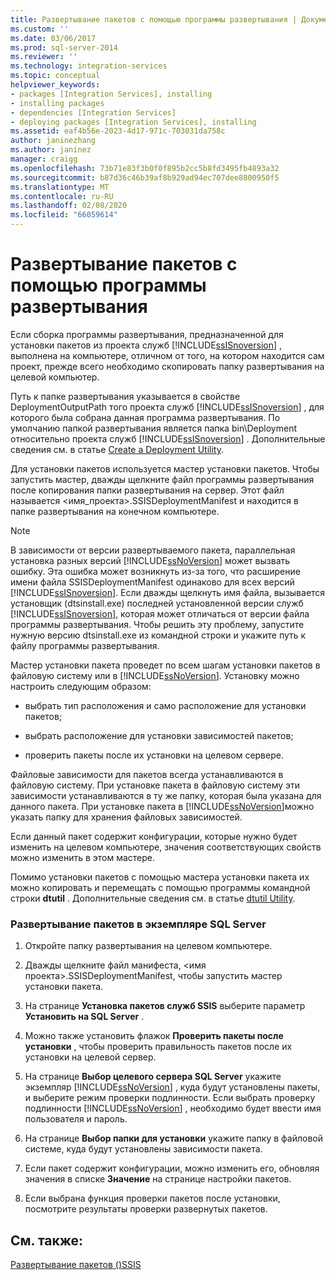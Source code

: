 ```yaml
---
title: Развертывание пакетов с помощью программы развертывания | Документация Майкрософт
ms.custom: ''
ms.date: 03/06/2017
ms.prod: sql-server-2014
ms.reviewer: ''
ms.technology: integration-services
ms.topic: conceptual
helpviewer_keywords:
- packages [Integration Services], installing
- installing packages
- dependencies [Integration Services]
- deploying packages [Integration Services], installing
ms.assetid: eaf4b56e-2023-4d17-971c-703031da758c
author: janinezhang
ms.author: janinez
manager: craigg
ms.openlocfilehash: 73b71e83f3b0f0f895b2cc5b8fd3495fb4893a32
ms.sourcegitcommit: b87d36c46b39af8b929ad94ec707dee8800950f5
ms.translationtype: MT
ms.contentlocale: ru-RU
ms.lasthandoff: 02/08/2020
ms.locfileid: "66059614"
---
```

# <a name="deploy-packages-by-using-the-deployment-utility"></a>Развертывание пакетов с помощью программы развертывания
  Если сборка программы развертывания, предназначенной для установки пакетов из проекта служб [!INCLUDE[ssISnoversion](../includes/ssisnoversion-md.md)] , выполнена на компьютере, отличном от того, на котором находится сам проект, прежде всего необходимо скопировать папку развертывания на целевой компьютер.  
  
 Путь к папке развертывания указывается в свойстве DeploymentOutputPath того проекта служб [!INCLUDE[ssISnoversion](../includes/ssisnoversion-md.md)] , для которого была собрана данная программа развертывания. По умолчанию папкой развертывания является папка bin\Deployment относительно проекта служб [!INCLUDE[ssISnoversion](../includes/ssisnoversion-md.md)] . Дополнительные сведения см. в статье [Create a Deployment Utility](../../2014/integration-services/create-a-deployment-utility.md).  
  
 Для установки пакетов используется мастер установки пакетов. Чтобы запустить мастер, дважды щелкните файл программы развертывания после копирования папки развертывания на сервер. Этот файл называется \<имя_проекта>.SSISDeploymentManifest и находится в папке развертывания на конечном компьютере.  
  
> [!NOTE]  
>  В зависимости от версии развертываемого пакета, параллельная установка разных версий [!INCLUDE[ssNoVersion](../includes/ssnoversion-md.md)] может вызвать ошибку. Эта ошибка может возникнуть из-за того, что расширение имени файла SSISDeploymentManifest одинаково для всех версий [!INCLUDE[ssISnoversion](../includes/ssisnoversion-md.md)]. Если дважды щелкнуть имя файла, вызывается установщик (dtsinstall.exe) последней установленной версии служб [!INCLUDE[ssISnoversion](../includes/ssisnoversion-md.md)], которая может отличаться от версии файла программы развертывания. Чтобы решить эту проблему, запустите нужную версию dtsinstall.exe из командной строки и укажите путь к файлу программы развертывания.  
  
 Мастер установки пакета проведет по всем шагам установки пакетов в файловую систему или в [!INCLUDE[ssNoVersion](../includes/ssnoversion-md.md)]. Установку можно настроить следующим образом:  
  
-   выбрать тип расположения и само расположение для установки пакетов;  
  
-   выбрать расположение для установки зависимостей пакетов;  
  
-   проверить пакеты после их установки на целевом сервере.  
  
 Файловые зависимости для пакетов всегда устанавливаются в файловую систему. При установке пакета в файловую систему эти зависимости устанавливаются в ту же папку, которая была указана для данного пакета. При установке пакета в [!INCLUDE[ssNoVersion](../includes/ssnoversion-md.md)]можно указать папку для хранения файловых зависимостей.  
  
 Если данный пакет содержит конфигурации, которые нужно будет изменить на целевом компьютере, значения соответствующих свойств можно изменить в этом мастере.  
  
 Помимо установки пакетов с помощью мастера установки пакета их можно копировать и перемещать с помощью программы командной строки **dtutil** . Дополнительные сведения см. в статье [dtutil Utility](dtutil-utility.md).  
  
### <a name="to-deploy-packages-to-an-instance-of-sql-server"></a>Развертывание пакетов в экземпляре SQL Server  
  
1.  Откройте папку развертывания на целевом компьютере.  
  
2.  Дважды щелкните файл манифеста, \<имя проекта>.SSISDeploymentManifest, чтобы запустить мастер установки пакета.  
  
3.  На странице **Установка пакетов служб SSIS** выберите параметр **Установить на SQL Server** .  
  
4.  Можно также установить флажок **Проверить пакеты после установки** , чтобы проверить правильность пакетов после их установки на целевой сервер.  
  
5.  На странице **Выбор целевого сервера SQL Server** укажите экземпляр [!INCLUDE[ssNoVersion](../includes/ssnoversion-md.md)] , куда будут установлены пакеты, и выберите режим проверки подлинности. Если выбрать проверку подлинности [!INCLUDE[ssNoVersion](../includes/ssnoversion-md.md)] , необходимо будет ввести имя пользователя и пароль.  
  
6.  На странице **Выбор папки для установки** укажите папку в файловой системе, куда будут установлены зависимости пакета.  
  
7.  Если пакет содержит конфигурации, можно изменить его, обновляя значения в списке **Значение** на странице настройки пакетов.  
  
8.  Если выбрана функция проверки пакетов после установки, посмотрите результаты проверки развернутых пакетов.  
  
## <a name="see-also"></a>См. также:  
 [Развертывание пакетов &#40;&#41;SSIS](packages/legacy-package-deployment-ssis.md)  
  
  

